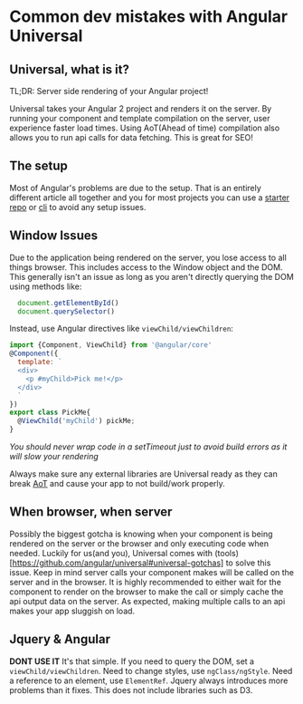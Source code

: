 # Common dev mistakes with Angular Universal

## Universal, what is it?
TL;DR: Server side rendering of your Angular project!

Universal takes your Angular 2 project and renders it on the server. By running your component and template compilation on the server, user experience faster load times. Using AoT(Ahead of time) compilation also allows you to run api calls for data fetching. This is great for SEO!

## The setup
Most of Angular's problems are due to the setup. That is an entirely different article all together and you for most projects you can use a [starter repo](https://github.com/AngularClass/angular-starter) or [cli](https://github.com/angular/angular-cli) to avoid any setup issues.

## Window Issues
Due to the application being rendered on the server, you lose access to all things browser. This includes access to the Window object and the DOM. This generally isn't an issue as long as you aren't directly querying the DOM using methods like:
```javascript
  document.getElementById()
  document.querySelector()
```
Instead, use Angular directives like ```viewChild/viewChildren```:
```javascript
import {Component, ViewChild} from '@angular/core'
@Component({
  template: `
  <div>
    <p #myChild>Pick me!</p>
  </div>
  `
})
export class PickMe{
  @ViewChild('myChild') pickMe;
}
```
_You should never wrap code in a setTimeout just to avoid build errors as it will slow your rendering_

Always make sure any external libraries are Universal ready as they can break [AoT](https://angular.io/guide/aot-compiler) and cause your app to not build/work properly.

## When browser, when server
Possibly the biggest gotcha is knowing when your component is being rendered on the server or the browser and only executing  code when needed. Luckily for us(and you), Universal comes with (tools)[https://github.com/angular/universal#universal-gotchas] to solve this issue. Keep in mind server calls your component makes will be called on the server and in the browser. It is highly recommended to either wait for the component to render on the browser to make the call or simply cache the api output data on the server. As expected, making multiple calls to an api makes your app sluggish on load.

## Jquery & Angular
__DONT USE IT__ It's that simple. If you need to query the DOM, set a ```viewChild/viewChildren```. Need to change styles, use ```ngClass/ngStyle```. Need a reference to an element, use ```ElementRef```. Jquery always introduces more problems than it fixes. This does not include libraries such as D3.
